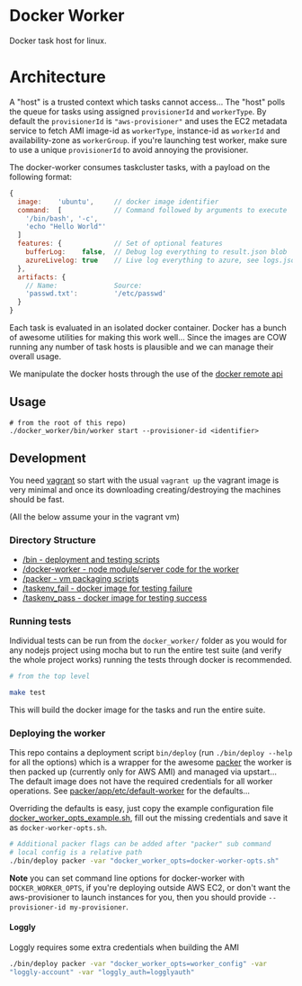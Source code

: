 # Docker Worker

Docker task host for linux.

# Architecture

A "host" is a trusted context which tasks cannot access... The "host"
polls the queue for tasks using assigned `provisionerId` and `workerType`.
By default the `provisionerId` is `"aws-provisioner"` and uses the EC2 metadata
service to fetch AMI image-id as `workerType`, instance-id as `workerId` and
availability-zone as `workerGroup`. if you're launching test worker, make sure
to use a unique `provisionerId` to avoid annoying the provisioner.

The docker-worker consumes taskcluster tasks, with a payload on the following
format:
```js
{
  image:    'ubuntu',     // docker image identifier
  command:  [             // Command followed by arguments to execute
    '/bin/bash', '-c',
    'echo "Hello World"'
  ]
  features: {             // Set of optional features
    bufferLog:    false,  // Debug log everything to result.json blob
    azureLivelog: true    // Live log everything to azure, see logs.json
  },
  artifacts: {
    // Name:              Source:
    'passwd.txt':         '/etc/passwd'
  }
}
```

Each task is evaluated in an isolated docker container.
Docker has a bunch of awesome utilities for making this work well...
Since the images are COW running any number of task hosts is plausible
and we can manage their overall usage.

We manipulate the docker hosts through the use of the [docker remote
api]([http://docs.docker.io/en/latest/api/docker_remote_api_v1.8/)

## Usage

```
# from the root of this repo)
./docker_worker/bin/worker start --provisioner-id <identifier>
```

## Development

You need [vagrant](http://www.vagrantup.com/) so start with the usual
`vagrant up` the vagrant image is very minimal and once its downloading
creating/destroying the machines should be fast.

(All the below assume your in the vagrant vm)

### Directory Structure

  - [/bin - deployment and testing scripts](/bin)
  - [/docker-worker - node module/server code for the worker](/docker_worker)
  - [/packer - vm packaging scripts](/packer)
  - [/taskenv_fail - docker image for testing failure](/taskenv_fail)
  - [/taskenv_pass - docker image for testing success](/taskenv_pass)

### Running tests

Individual tests can be run from the `docker_worker/` folder as you
would for any nodejs project using mocha but to run the entire test
suite (and verify the whole project works) running the tests through
docker is recommended.

```sh
# from the top level

make test
```

This will build the docker image for the tasks and run the entire suite.

### Deploying the worker

This repo contains a deployment script `bin/deploy` (run `./bin/deploy
--help` for all the options) which is a wrapper
for the awesome [packer](www.packer.io) the worker is then packed up
(currently only for AWS AMI) and managed via upstart... The default
image does not have the required credentials for all worker operations.
See [packer/app/etc/default-worker](packer/app/etc/default-worker) for
the defaults...

Overriding the defaults is easy, just copy the example configuration file
[docker_worker_opts_example.sh](/docker_worker_opts_example.sh),
fill out the missing credentials and save it as `docker-worker-opts.sh`.

```sh
# Additional packer flags can be added after "packer" sub command
# local config is a relative path
./bin/deploy packer -var "docker_worker_opts=docker-worker-opts.sh"
```

**Note** you can set command line options for docker-worker with
`DOCKER_WORKER_OPTS`, if you're deploying outside AWS EC2, or don't want the
aws-provisioner to launch instances for you, then you should provide
`--provisioner-id my-provisioner`.

#### Loggly

Loggly requires some extra credentials when building the AMI

```sh
./bin/deploy packer -var "docker_worker_opts=worker_config" -var
"loggly-account" -var "loggly_auth=logglyauth"
```
